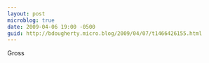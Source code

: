 ```yaml
---
layout: post
microblog: true
date: 2009-04-06 19:00 -0500
guid: http://bdougherty.micro.blog/2009/04/07/t1466426155.html
---
```

Gross
